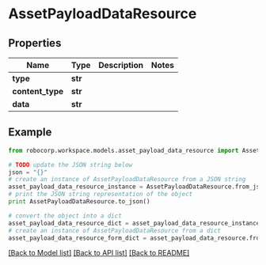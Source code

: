 # AssetPayloadDataResource


## Properties
Name | Type | Description | Notes
------------ | ------------- | ------------- | -------------
**type** | **str** |  | 
**content_type** | **str** |  | 
**data** | **str** |  | 

## Example

```python
from robocorp.workspace.models.asset_payload_data_resource import AssetPayloadDataResource

# TODO update the JSON string below
json = "{}"
# create an instance of AssetPayloadDataResource from a JSON string
asset_payload_data_resource_instance = AssetPayloadDataResource.from_json(json)
# print the JSON string representation of the object
print AssetPayloadDataResource.to_json()

# convert the object into a dict
asset_payload_data_resource_dict = asset_payload_data_resource_instance.to_dict()
# create an instance of AssetPayloadDataResource from a dict
asset_payload_data_resource_form_dict = asset_payload_data_resource.from_dict(asset_payload_data_resource_dict)
```
[[Back to Model list]](../README.md#documentation-for-models) [[Back to API list]](../README.md#documentation-for-api-endpoints) [[Back to README]](../README.md)


